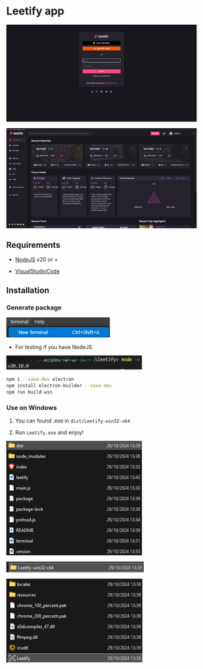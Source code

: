 # Leetify app

![sample](leetify.png)

![sample](GUI.png)


## Requirements

- [NodeJS](https://nodejs.org) v20 or +

- [VisualStudioCode](https://code.visualstudio.com/)

## Installation

### Generate package

![sample](terminal.png)

- For testing if you have NodeJS

![sample](version.png)


```sh
npm i --save-dev electron
npm install electron-builder --save-dev
npm run build-win

```

### Use on Windows

1. You can found .exe in `dist/Leetify-win32-x64` 

2. Run `Leetify.exe` and enjoy!

![sample](dist.png)

![sample](win32-x64.png)

![sample](exe.png)